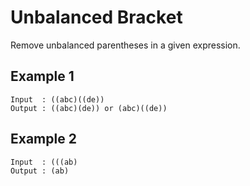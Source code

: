 # Unbalanced Bracket

Remove unbalanced parentheses in a given expression.

## Example 1

```
Input  : ((abc)((de))
Output : ((abc)(de)) or (abc)((de))

```

## Example 2

```
Input  : (((ab)
Output : (ab)

```

